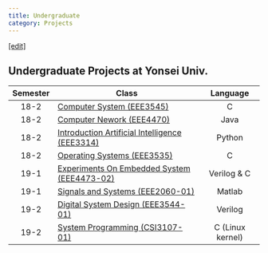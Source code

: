 ```yaml
---
title: Undergraduate
category: Projects
---
```

[[edit]](https://github.com/WheatBeer/WheatBeer.github.io/edit/master/_docs/projects/undergraduate.md)

## Undergraduate Projects at Yonsei Univ.

|Semester|Class|Language|
|:---:|---|:---:|
|18-2|[Computer System (EEE3545)](https://github.com/WheatBeer/undergraduate_projects/tree/master/computer_systems)|C
|18-2|[Computer Nework (EEE4470)](https://github.com/WheatBeer/undergraduate_projects/tree/master/computer_network)|Java
|18-2|[Introduction Artificial Intelligence (EEE3314)](https://github.com/WheatBeer/undergraduate_projects/tree/master/artificial_intelligence)|Python
|18-2|[Operating Systems (EEE3535)](https://github.com/WheatBeer/undergraduate_projects/tree/master/operating_systems)|C
|19-1|[Experiments On Embedded System (EEE4473-02)](https://github.com/WheatBeer/undergraduate_projects/tree/master/embedded_system)|Verilog & C
|19-1|[Signals and Systems (EEE2060-01)](https://github.com/WheatBeer/undergraduate_projects/tree/master/signals_and_systems)|Matlab
|19-2|[Digital System Design (EEE3544-01)](https://github.com/WheatBeer/undergraduate_projects/tree/master/digital_system_design)|Verilog
|19-2|[System Programming (CSI3107-01)](https://github.com/WheatBeer/undergraduate_projects/tree/master/system_programming)|C (Linux kernel)
